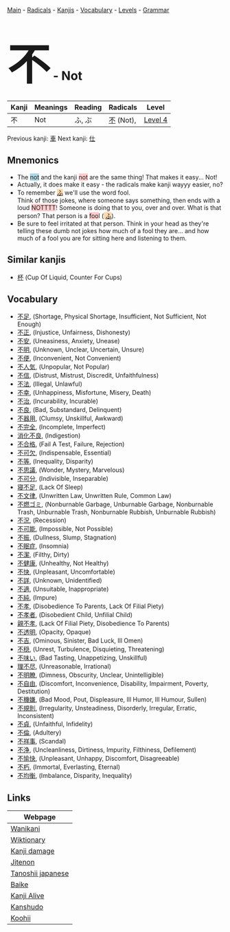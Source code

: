 <style> bigfont {font-size: 100px}</style>
[Main](../README.md) -
[Radicals](../radicals.md) -
[Kanjis](../kanjis.md) -
[Vocabulary](../vocabulary.md) -
[Levels](../levels.md) -
[Grammar](../grammar.md)
# <bigfont> 不</bigfont> - Not 

| Kanji | Meanings | Reading | Radicals | Level |
| --- | --- | --- | --- | --- |
| 不 | Not | ふ, ぶ | [不](../radicals/不.md) (Not),  | [Level 4](../levels/wk_level4.md) |

Previous kanji: [車](車.md) Next kanji: [仕](仕.md) 

## Mnemonics
 * The <span style="background-color:#ADD8E6"> not</span> and the kanji <span style="background-color:#ffcccb"> not</span> are the same thing! That makes it easy... Not!
* Actually, it does make it easy - the radicals make kanji wayyy easier, no?
* To remember <span style="background-color:#fed8b1"> [ふ](https://jisho.org/search/ふ)</span> we'll use the word fool.<br />Think of those jokes, where someone says something, then ends with a loud <span style="background-color:#ffcccb"> NOTTTT</span>! Someone is doing that to you, over and over. What is that person? That person is a <span style="background-color:#ffcccb"> foo</span>l (<span style="background-color:#fed8b1"> [ふ](https://jisho.org/search/ふ)</span>).
* Be sure to feel irritated at that person. Think in your head as they're telling these dumb not jokes how much of a fool they are... and how much of a fool you are for sitting here and listening to them.


## Similar kanjis
 * [杯](杯.md) (Cup Of Liquid, Counter For Cups)


## Vocabulary
 * [不足](../vocabulary/不.md), (Shortage, Physical Shortage, Insufficient, Not Sufficient, Not Enough)
* [不正](../vocabulary/不.md), (Injustice, Unfairness, Dishonesty)
* [不安](../vocabulary/不.md), (Uneasiness, Anxiety, Unease)
* [不明](../vocabulary/不.md), (Unknown, Unclear, Uncertain, Unsure)
* [不便](../vocabulary/不.md), (Inconvenient, Not Convenient)
* [不人気](../vocabulary/不.md), (Unpopular, Not Popular)
* [不信](../vocabulary/不.md), (Distrust, Mistrust, Discredit, Unfaithfulness)
* [不法](../vocabulary/不.md), (Illegal, Unlawful)
* [不幸](../vocabulary/不.md), (Unhappiness, Misfortune, Misery, Death)
* [不治](../vocabulary/不.md), (Incurability, Incurable)
* [不良](../vocabulary/不.md), (Bad, Substandard, Delinquent)
* [不器用](../vocabulary/不.md), (Clumsy, Unskillful, Awkward)
* [不完全](../vocabulary/不.md), (Incomplete, Imperfect)
* [消化不良](../vocabulary/不.md), (Indigestion)
* [不合格](../vocabulary/不.md), (Fail A Test, Failure, Rejection)
* [不可欠](../vocabulary/不.md), (Indispensable, Essential)
* [不等](../vocabulary/不.md), (Inequality, Disparity)
* [不思議](../vocabulary/不.md), (Wonder, Mystery, Marvelous)
* [不可分](../vocabulary/不.md), (Indivisible, Inseparable)
* [寝不足](../vocabulary/不.md), (Lack Of Sleep)
* [不文律](../vocabulary/不.md), (Unwritten Law, Unwritten Rule, Common Law)
* [不燃ゴミ](../vocabulary/不.md), (Nonburnable Garbage, Unburnable Garbage, Nonburnable Trash, Unburnable Trash, Nonburnable Rubbish, Unburnable Rubbish)
* [不況](../vocabulary/不.md), (Recession)
* [不可能](../vocabulary/不.md), (Impossible, Not Possible)
* [不振](../vocabulary/不.md), (Dullness, Slump, Stagnation)
* [不眠症](../vocabulary/不.md), (Insomnia)
* [不潔](../vocabulary/不.md), (Filthy, Dirty)
* [不健康](../vocabulary/不.md), (Unhealthy, Not Healthy)
* [不快](../vocabulary/不.md), (Unpleasant, Uncomfortable)
* [不詳](../vocabulary/不.md), (Unknown, Unidentified)
* [不適](../vocabulary/不.md), (Unsuitable, Inappropriate)
* [不純](../vocabulary/不.md), (Impure)
* [不孝](../vocabulary/不.md), (Disobedience To Parents, Lack Of Filial Piety)
* [不孝者](../vocabulary/不.md), (Disobedient Child, Unfilial Child)
* [親不孝](../vocabulary/不.md), (Lack Of Filial Piety, Disobedience To Parents)
* [不透明](../vocabulary/不.md), (Opacity, Opaque)
* [不吉](../vocabulary/不.md), (Ominous, Sinister, Bad Luck, Ill Omen)
* [不穏](../vocabulary/不.md), (Unrest, Turbulence, Disquieting, Threatening)
* [不味い](../vocabulary/不.md), (Bad Tasting, Unappetizing, Unskillful)
* [理不尽](../vocabulary/不.md), (Unreasonable, Irrational)
* [不明瞭](../vocabulary/不.md), (Dimness, Obscurity, Unclear, Unintelligible)
* [不自由](../vocabulary/不.md), (Discomfort, Inconvenience, Disability, Impairment, Poverty, Destitution)
* [不機嫌](../vocabulary/不.md), (Bad Mood, Pout, Displeasure, Ill Humor, Ill Humour, Sullen)
* [不規則](../vocabulary/不.md), (Irregularity, Unsteadiness, Disorderly, Irregular, Erratic, Inconsistent)
* [不貞](../vocabulary/不.md), (Unfaithful, Infidelity)
* [不倫](../vocabulary/不.md), (Adultery)
* [不祥事](../vocabulary/不.md), (Scandal)
* [不浄](../vocabulary/不.md), (Uncleanliness, Dirtiness, Impurity, Filthiness, Defilement)
* [不愉快](../vocabulary/不.md), (Unpleasant, Unhappy, Discomfort, Disagreeable)
* [不朽](../vocabulary/不.md), (Immortal, Everlasting, Eternal)
* [不均衡](../vocabulary/不.md), (Imbalance, Disparity, Inequality)



## Links 

| Webpage |
| --- |
| [Wanikani          ](https://www.wanikani.com/kanji/不) |
| [Wiktionary        ](https://en.wiktionary.org/wiki/不) |
| [Kanji damage      ](http://www.kanjidamage.com/kanji/search?utf8=✓&q=不) |
| [Jitenon           ](https://jitenon.com/kanji/不) |
| [Tanoshii japanese ](https://www.tanoshiijapanese.com/dictionary/kanji.cfm?k=不) |
| [Baike             ](https://baike.baidu.com/item/不) |
| [Kanji Alive       ](https://app.kanjialive.com/不) |
| [Kanshudo          ](https://www.kanshudo.com/searchmn?q=不) |
| [Koohii            ](https://kanji.koohii.com/study/kanji/不) |

